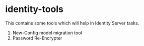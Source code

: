 # identity-tools

This contains some tools which will help in Identity Server tasks.
1. New-Config model migration tool
2. Password Re-Encrypter
